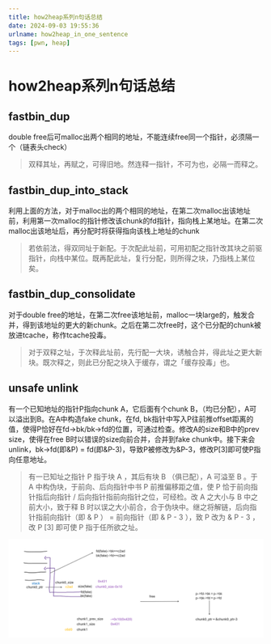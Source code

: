 ```yaml
---
title: how2heap系列n句话总结
date: 2024-09-03 19:55:36
urlname: how2heap_in_one_sentence
tags: [pwn, heap]
---
```


# how2heap系列n句话总结

## fastbin_dup 

double free后可malloc出两个相同的地址，不能连续free同一个指针，必须隔一个（链表头check） 

> 双释其址，再赋之，可得旧地。然连释一指针，不可为也，必隔一而释之。 

## fastbin_dup_into_stack 

利用上面的方法，对于malloc出的两个相同的地址，在第二次malloc出该地址前，利用第一次malloc的指针修改该chunk的fd指针，指向栈上某地址。在第二次malloc出该地址后，再分配时将获得指向该栈上地址的chunk

> 若依前法，得双同址于新配。于次配此址前，可用初配之指针改其块之前驱指针，向栈中某位。既再配此址，复行分配，则所得之块，乃指栈上某位矣。 

## fastbin_dup_consolidate

对于double free的地址，在第二次free该地址前，malloc一块large的，触发合并，得到该地址的更大的新chunk。之后在第二次free时，这个已分配的chunk被放进tcache，称作tcache投毒。


> 对于双释之址，于次释此址前，先行配一大块，诱触合并，得此址之更大新块。既次释之，则此已分配之块入于缓存，谓之「缓存投毒」也。

## unsafe unlink

有一个已知地址的指针P指向chunk A，它后面有个chunk B，（均已分配），A可以溢出到B。在A中构造fake chunk，在fd, bk指针中写入P往前推offset距离的值，使得P恰好在fd->bk/bk->fd的位置，可通过检查。修改A的size和B中的prev size，使得在free B时以错误的size向前合并，合并到fake chunk中。接下来会unlink，bk->fd(即&P) = fd(即&P-3)，导致P被修改为&P-3，修改P[3]即可使P指向任意地址。

> 有一已知址之指针 P 指于块 A ，其后有块 B （俱已配），A 可溢至 B 。于 A 中构伪块，于前向、后向指针中书 P 前推偏移距之值，使 P 恰于前向指针指后向指针 / 后向指针指前向指针之位，可经检。改 A 之大小与 B 中之前大小，致于释 B 时以误之大小前合，合于伪块中。继之将解链，后向指针指前向指针（即 & P ） = 前向指针（即 & P - 3 ），致 P 改为 & P - 3 ，改 P [3] 即可使 P 指于任所欲之址。

![unlink](unlink.png)